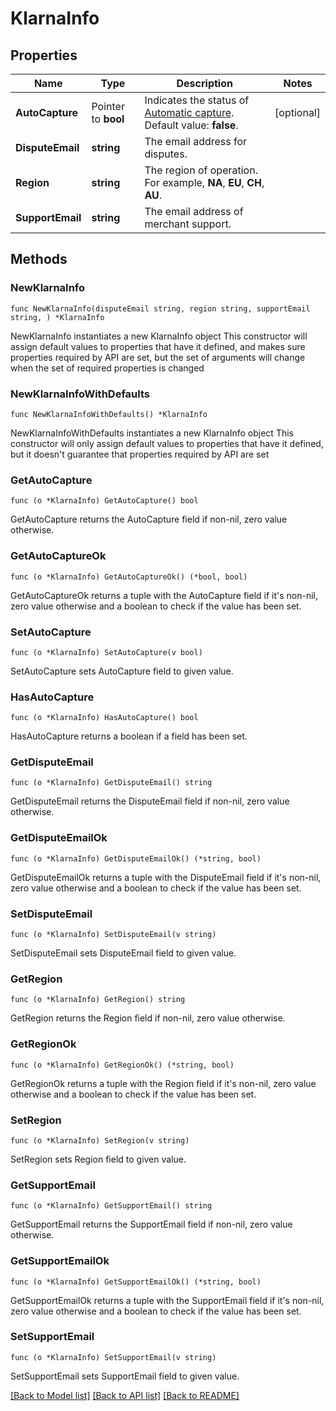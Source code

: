 # KlarnaInfo

## Properties

Name | Type | Description | Notes
------------ | ------------- | ------------- | -------------
**AutoCapture** | Pointer to **bool** | Indicates the status of [Automatic capture](https://docs.adyen.com/online-payments/capture#automatic-capture). Default value: **false**. | [optional] 
**DisputeEmail** | **string** | The email address for disputes. | 
**Region** | **string** | The region of operation. For example, **NA**, **EU**, **CH**, **AU**. | 
**SupportEmail** | **string** | The email address of merchant support. | 

## Methods

### NewKlarnaInfo

`func NewKlarnaInfo(disputeEmail string, region string, supportEmail string, ) *KlarnaInfo`

NewKlarnaInfo instantiates a new KlarnaInfo object
This constructor will assign default values to properties that have it defined,
and makes sure properties required by API are set, but the set of arguments
will change when the set of required properties is changed

### NewKlarnaInfoWithDefaults

`func NewKlarnaInfoWithDefaults() *KlarnaInfo`

NewKlarnaInfoWithDefaults instantiates a new KlarnaInfo object
This constructor will only assign default values to properties that have it defined,
but it doesn't guarantee that properties required by API are set

### GetAutoCapture

`func (o *KlarnaInfo) GetAutoCapture() bool`

GetAutoCapture returns the AutoCapture field if non-nil, zero value otherwise.

### GetAutoCaptureOk

`func (o *KlarnaInfo) GetAutoCaptureOk() (*bool, bool)`

GetAutoCaptureOk returns a tuple with the AutoCapture field if it's non-nil, zero value otherwise
and a boolean to check if the value has been set.

### SetAutoCapture

`func (o *KlarnaInfo) SetAutoCapture(v bool)`

SetAutoCapture sets AutoCapture field to given value.

### HasAutoCapture

`func (o *KlarnaInfo) HasAutoCapture() bool`

HasAutoCapture returns a boolean if a field has been set.

### GetDisputeEmail

`func (o *KlarnaInfo) GetDisputeEmail() string`

GetDisputeEmail returns the DisputeEmail field if non-nil, zero value otherwise.

### GetDisputeEmailOk

`func (o *KlarnaInfo) GetDisputeEmailOk() (*string, bool)`

GetDisputeEmailOk returns a tuple with the DisputeEmail field if it's non-nil, zero value otherwise
and a boolean to check if the value has been set.

### SetDisputeEmail

`func (o *KlarnaInfo) SetDisputeEmail(v string)`

SetDisputeEmail sets DisputeEmail field to given value.


### GetRegion

`func (o *KlarnaInfo) GetRegion() string`

GetRegion returns the Region field if non-nil, zero value otherwise.

### GetRegionOk

`func (o *KlarnaInfo) GetRegionOk() (*string, bool)`

GetRegionOk returns a tuple with the Region field if it's non-nil, zero value otherwise
and a boolean to check if the value has been set.

### SetRegion

`func (o *KlarnaInfo) SetRegion(v string)`

SetRegion sets Region field to given value.


### GetSupportEmail

`func (o *KlarnaInfo) GetSupportEmail() string`

GetSupportEmail returns the SupportEmail field if non-nil, zero value otherwise.

### GetSupportEmailOk

`func (o *KlarnaInfo) GetSupportEmailOk() (*string, bool)`

GetSupportEmailOk returns a tuple with the SupportEmail field if it's non-nil, zero value otherwise
and a boolean to check if the value has been set.

### SetSupportEmail

`func (o *KlarnaInfo) SetSupportEmail(v string)`

SetSupportEmail sets SupportEmail field to given value.



[[Back to Model list]](../README.md#documentation-for-models) [[Back to API list]](../README.md#documentation-for-api-endpoints) [[Back to README]](../README.md)


